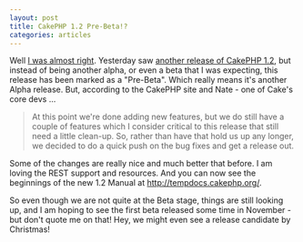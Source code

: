 ```yaml
--- 
layout: post
title: CakePHP 1.2 Pre-Beta!?
categories: articles
---
```

Well <a href="http://joelmoss.info/switchboard/blog/3079:Is_CakePHP_12_Beta_on_the_horizon">I was almost right</a>. Yesterday saw <a href="http://bakery.cakephp.org/articles/view/new-cakephp-releases">another release of CakePHP 1.2</a>, but instead of being another alpha, or even a beta that I was expecting, this release has been marked as a "Pre-Beta". Which really means it's another Alpha release. But, according to the CakePHP site and Nate - one of Cake's core devs ...

<blockquote>At this point we're done adding new features, but we do still have a couple of features which I consider critical to this release that still need a little clean-up.  So, rather than have that hold us up any longer, we decided to do a quick push on the bug fixes and get a release out.</blockquote>

Some of the changes are really nice and much better that before. I am loving the REST support and resources. And you can now see the beginnings of the new 1.2 Manual at <a href="http://tempdocs.cakephp.org/">http://tempdocs.cakephp.org/</a>.

So even though we are not quite at the Beta stage, things are still looking up, and I am hoping to see the first beta released some time in November - but don't quote me on that! Hey, we might even see a release candidate by Christmas!
